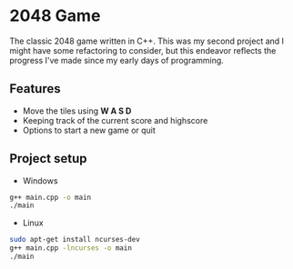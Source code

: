 # 2048 Game
The classic 2048 game written in C++. This was my second project and I might have some refactoring to consider, but this endeavor reflects the progress I've made since my early days of programming.
 
## Features
- Move the tiles using **W A S D**
- Keeping track of the current score and highscore
- Options to start a new game or quit

## Project setup
- Windows

```sh
g++ main.cpp -o main
./main
```

- Linux

```sh
sudo apt-get install ncurses-dev
g++ main.cpp -lncurses -o main
./main
```
